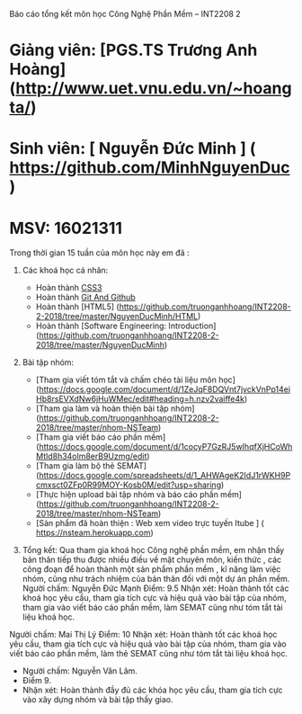 Báo cáo tổng kết môn học Công Nghệ Phần Mềm – INT2208 2

# Giảng viên: [PGS.TS Trương Anh Hoàng] (http://www.uet.vnu.edu.vn/~hoangta/) 
# Sinh viên: [ Nguyễn Đức Minh ] ( https://github.com/MinhNguyenDuc ) 
# MSV: 16021311

Trong thời gian 15 tuần của môn học này em đã : 
1. Các khoá học cá nhân:
	- Hoàn thành [CSS3](https://github.com/truonganhhoang/INT2208-2-2018/tree/master/MaiThiLy/CSS)
	- Hoàn thành [Git And Github](https://github.com/truonganhhoang/INT2208-2-2018/tree/master/NguyenDucMinh/Git%20and%20Github)
	- Hoàn thành [HTML5] (https://github.com/truonganhhoang/INT2208-2-2018/tree/master/NguyenDucMinh/HTML)
	- Hoàn thành [Software Engineering: Introduction] (https://github.com/truonganhhoang/INT2208-2-2018/tree/master/NguyenDucMinh)

2. Bài tập nhóm:
	- [Tham gia viết tóm tắt và chấm chéo tài liệu môn học] (https://docs.google.com/document/d/1ZeJqF8DQVnt7jvckVnPp14eiHb8rsEVXdNw6jHuWMec/edit#heading=h.nzv2vaiffe4k)
	- [Tham gia làm và hoàn thiện bài tập nhóm] (https://github.com/truonganhhoang/INT2208-2-2018/tree/master/nhom-NSTeam)
	- [Tham gia viết báo cáo phần mềm] (https://docs.google.com/document/d/1cocyP7GzRJ5wIhqfXjHCoWhMtld8h34olm8erB9Uzmg/edit)
	- [Tham gia làm bộ thẻ SEMAT] (https://docs.google.com/spreadsheets/d/1_AHWAgeK2IdJ1rWKH9Pcmxsct0ZFp0R99MOY-Kosb0M/edit?usp=sharing)
	- [Thực hiện upload bài tập nhóm và báo cáo phần mềm] (https://github.com/truonganhhoang/INT2208-2-2018/tree/master/nhom-NSTeam)
	- [Sản phẩm đã hoàn thiện : Web xem video trực tuyến Itube ] ( https://nsteam.herokuapp.com)

3.	Tổng kết: 
Qua tham gia khoá học Công nghệ phần mềm, em nhận thấy bản thân tiếp thu được nhiều điều về mặt chuyên môn, kiến thức , các công đoạn để hoàn thành một sản phẩm phần mềm , kĩ năng làm việc nhóm, cũng như trách nhiệm của bản thân đối với một dự án phần mềm.
Người chấm: Nguyễn Đức Mạnh
Điểm: 9.5
Nhận xét: Hoàn thành tốt các khoá học yêu cầu, tham gia tích cực và hiệu quả vào bài tập của nhóm, tham gia vào viết báo cáo phần mềm, làm SEMAT cũng như tóm tắt tài liệu khoá học.

Người chấm: Mai Thị Lý
Điểm: 10
Nhận xét: Hoàn thành tốt các khoá học yêu cầu, tham gia tích cực và hiệu quả vào bài tập của nhóm, tham gia vào viết báo cáo phần mềm, làm thẻ SEMAT cũng như tóm tắt tài liệu khoá học.

- Người chấm: Nguyễn Văn Lâm.
- Điểm 9.
- Nhận xét: Hoàn thành đầy đủ các khóa học yêu cầu, tham gia tích cực vào xây dựng nhóm và bài tập thầy giao.
